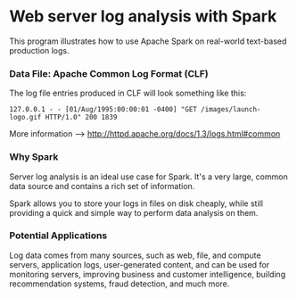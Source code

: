 # Web server log analysis with Spark

This program illustrates how to use Apache Spark on real-world text-based production logs.



### Data File: Apache Common Log Format (CLF)

 
The log file entries produced in CLF will look something like this:
```
127.0.0.1 - - [01/Aug/1995:00:00:01 -0400] "GET /images/launch-logo.gif HTTP/1.0" 200 1839
```

More information --> http://httpd.apache.org/docs/1.3/logs.html#common

### Why Spark
Server log analysis is an ideal use case for Spark.  It's a very large, common data source and contains a rich set of information.  

Spark allows you to store your logs in files on disk cheaply, while still providing a quick and simple way 
to perform data analysis on them.  


### Potential Applications
Log data comes from many sources, such as web, file, and compute servers, application logs, 
user-generated content,  and can be used for monitoring servers, improving business and customer
intelligence, building recommendation systems, fraud detection, and much more.


